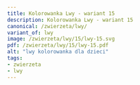 ```yaml
---
title: Kolorowanka Lwy - wariant 15
description: Kolorowanka Lwy - wariant 15
canonical: /zwierzeta/lwy/
variant_of: lwy
image: /zwierzeta/lwy/15/lwy-15.svg
pdf: /zwierzeta/lwy/15/lwy-15.pdf
alt: "lwy kolorowanka dla dzieci"
tags:
- zwierzeta
- lwy
---
```

